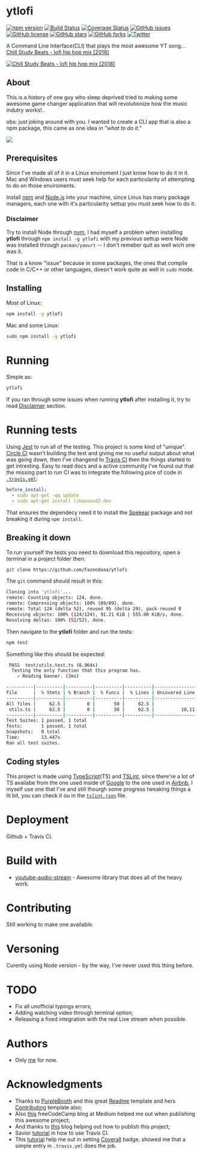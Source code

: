 # ytlofi
[![npm version](https://badge.fury.io/js/ytlofi.svg)](https://badge.fury.io/js/ytlofi)
[![Build Status](https://travis-ci.org/Fazendaaa/ytlofi.svg?branch=master)](https://travis-ci.org/Fazendaaa/ytlofi)
[![Coverage Status](https://coveralls.io/repos/github/Fazendaaa/ytlofi/badge.svg?branch=master)](https://coveralls.io/github/Fazendaaa/ytlofi?branch=master)
[![GitHub issues](https://img.shields.io/github/issues/Fazendaaa/ytlofi.svg?style=flat-square)](https://github.com/Fazendaaa/ytlofi/issues)
[![GitHub license](https://img.shields.io/github/license/Fazendaaa/ytlofi.svg?style=flat-square)](https://github.com/Fazendaaa/ytlofi/blob/master/LICENSE)
[![GitHub stars](https://img.shields.io/github/stars/Fazendaaa/ytlofi.svg?style=flat-square)](https://github.com/Fazendaaa/ytlofi/stargazers)
[![GitHub forks](https://img.shields.io/github/forks/Fazendaaa/ytlofi.svg?style=flat-square)](https://github.com/Fazendaaa/ytlofi/network)
[![Twitter](https://img.shields.io/twitter/url/https/github.com/Fazendaaa/ytlofi.svg?style=flat-square)](https://twitter.com/intent/tweet?text=Wow:&url=https%3A%2F%2Fgithub.com%2FFazendaaa%2Fytlofi)

A Command Line Interface(CLI) that plays the most awesome YT song... [Chill Study Beats - lofi hip hop mix [2018]](https://youtu.be/jfKfPfyJRdk)

[![Chill Study Beats - lofi hip hop mix [2018]](https://img.youtube.com/vi/jfKfPfyJRdk/0.jpg)](https://youtu.be/jfKfPfyJRdk)
## About
This is a history of one guy who sleep deprived tried to making some awesome game changer application that will revolutionize how the music indutry works!..

obs: just joking around with you. I wanted to create a CLI app that is also a npm package, this came as one idea in _"what to do it."_

[![](https://media.giphy.com/media/npCGl3hwSTOESwaveL/giphy.gif)](https://www.npmjs.com/package/ytlofi)
## Prerequisites
Since I've made all of it in a Linux enviroment I just know how to do it in it. Mac and Windows users must seek help for each particularity of attempting to do on those enviroments.

Install [npm](https://www.npmjs.com/) and [Node.js](https://nodejs.org/en/) into your machine, since Linux has many package managers, each one with it's particularity settup you must seek how to do it.

### Disclaimer
Try to install Node through [nvm](https://github.com/creationix/nvm), I had myself a problem when installing **ytlofi** through ```npm install -g ytlofi``` with my previous settup were Node was installed through ```pacman/yaourt``` -- I don't remeber quit as well wich one was it.

That is a know "issue" because in some packages, the ones that compile code in C/C++ or other languages, doesn't work quite as well in ```sudo``` mode.
## Installing
Most of Linux:
```bash
npm install -g ytlofi
```
Mac and some Linux:
```bash
sudo npm install -g ytlofi
```
# Running
Simple as:
```bash
ytlofi
```
If you ran through some issues when running **ytlofi** after installing it, try to read [Disclaimer](https://github.com/Fazendaaa/ytlofi#disclaimer) section.
# Running tests
Using [Jest](https://facebook.github.io/jest/) to run all of the testing. This project is some kind of "unique". [Circle CI](http://circleci.com/) wasn't building the test and giving me no useful output about what was going down, then I've changend to [Travis CI](http://travis-ci.org/) then the things started to get intresting. Easy to read docs and a active community I've found out that the missing part to run CI was to integrate the following pice of code in [```.travis.yml```](https://github.com/Fazendaaa/ytlofi/blob/master/.travis.yml):
```yml
before_install:
  - sudo apt-get -qq update
  - sudo apt-get install libasound2-dev
```
That ensures the dependecy need it to install the [Spekear](https://www.npmjs.com/package/speaker) package and not breaking it during ```npm install```.
## Breaking it down
To run yourself the tests you need to download this repository, open a terminal in a project folder then:
```bash
git clone https://github.com/Fazendaaa/ytlofi
```
The ```git``` command should result in this:
```bash
Cloning into 'ytlofi'...
remote: Counting objects: 124, done.
remote: Compressing objects: 100% (89/89), done.
remote: Total 124 (delta 52), reused 95 (delta 29), pack-reused 0
Receiving objects: 100% (124/124), 91.21 KiB | 555.00 KiB/s, done.
Resolving deltas: 100% (52/52), done.
```
Then navigate to the **ytlofi** folder and run the tests:
```bash
npm test
```
Something like this should be expected:
```bash
 PASS  test/utils.test.ts (8.964s)
  Testing the only function that this program has.
    ✓ Reading banner. (2ms)

----------|----------|----------|----------|----------|-------------------|
File      |  % Stmts | % Branch |  % Funcs |  % Lines | Uncovered Line #s |
----------|----------|----------|----------|----------|-------------------|
All files |     62.5 |        0 |       50 |     62.5 |                   |
 utils.ts |     62.5 |        0 |       50 |     62.5 |          10,11,13 |
----------|----------|----------|----------|----------|-------------------|
Test Suites: 1 passed, 1 total
Tests:       1 passed, 1 total
Snapshots:   0 total
Time:        13.447s
Ran all test suites.
```
## Coding styles
This project is made using [TypeScript]()(TS) and [TSLint](https://palantir.github.io/tslint/), since there're a lot of TS availabe from the one used inside of [Google](https://github.com/google/ts-style) to the one used in [Airbnb](https://www.npmjs.com/package/tslint-config-airbnb), I myself use one that I've and still thourgh some progress tweaking things a lit bit, you can check it ou in the [```tslint.json```](https://github.com/Fazendaaa/ytlofi/blob/master/tslint.json) file.
# Deployment
Github + Travis CI.
# Build with
* [youtube-audio-stream](https://github.com/JamesKyburz/youtube-audio-stream) - Awesome library that does all of the heavy work.
# Contributing
Still working to make one available.
# Versoning
Curently using Node version - by the way, I've never used this thing before.
# TODO
* Fix all unofficial typings errors;
* Adding watching video through terminal option;
* Releasing a fixed integration with the real Live stream when possible.
# Authors
* Only [me](https://github.com/Fazendaaa) for now.
# Acknowledgments
* Thanks to [PurpleBooth](https://gist.github.com/PurpleBooth) and this great [Readme](https://gist.github.com/PurpleBooth/109311bb0361f32d87a2) template and hers [Contributing](https://gist.github.com/PurpleBooth/b24679402957c63ec426) template also;
* Also [this](https://medium.freecodecamp.org/writing-command-line-applications-in-nodejs-2cf8327eee2) freeCodeCamp blog at Medium helped me out when publishing this awesome project;
* And thanks to [this](https://javascriptplayground.com/node-command-line-tool/) blog helping out how to publish this project;
* Savior [tutorial](https://github.com/dwyl/learn-travis) in how to use Travis CI.
* This [tutorial](https://strongloop.com/strongblog/npm-modules-travis-coveralls/) help me out in setting [Coverall](http://coveralls.io/) badge, showed me that a simple entry in ```.travis.yml``` does the job.
